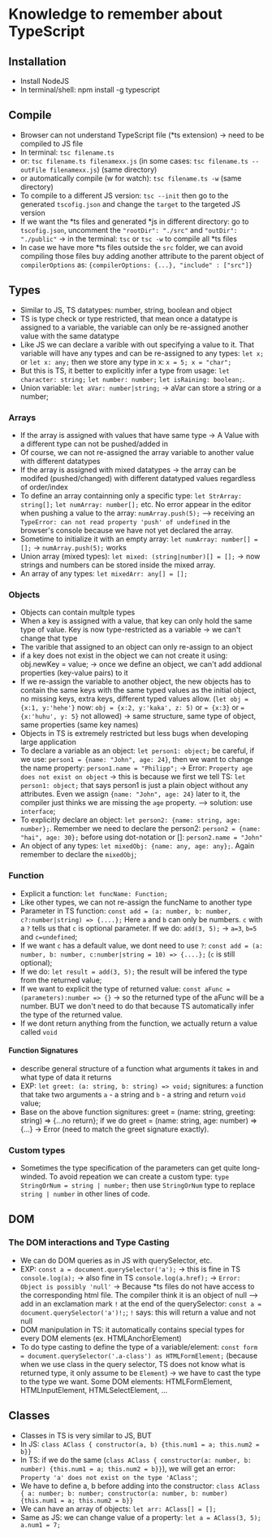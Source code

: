 # Knowledge to remember about TypeScript

## Installation
- Install NodeJS
- In terminal/shell: npm install -g typescript

## Compile
- Browser can not understand TypeScript file (*ts extension) -> need to be compiled to JS file
- In terminal: `tsc filename.ts`
- or: `tsc filename.ts filenamexx.js` (in some cases: `tsc filename.ts --outFile filenamexx.js`) (same directory)
- or automatically compile (w for watch): `tsc filename.ts -w` (same directory)
- To compile to a different JS version: `tsc --init` then go to the generated `tscofig.json` and change the `target` to the targeted JS version
- If we want the *ts files and generated *js in different directory: go to `tscofig.json`, uncomment the `"rootDir": "./src"` and `"outDir": "./public"` -> in the terminal: `tsc` or `tsc -w` to compile all *ts files
- In case we have more *ts files outside the `src` folder, we can avoid compiling those files buy adding another attribute to the parent object of `compilerOptions` as: `{compilerOptions: {...}, "include" : ["src"]}`

## Types
- Similar to JS, TS datatypes: number, string, boolean and object
- TS is type check or type restricted, that mean once a datatype is assigned to a variable, the variable can only be re-assigned another value with the same datatype
- Like JS we can declare a varible with out specifying a value to it. That variable will have any types and can be re-assigned to any types: `let x;` or `let x: any;` then we store any type in x: `x = 5; x = "char";` 
- But this is TS, it better to explicitly infer a type from usage: `let character: string;` `let number: number;` `let isRaining: boolean;`.
- Union variable: `let aVar: number|string;` -> aVar can store a string or a number;

### Arrays
- If the array is assigned with values that have same type -> A Value with a different type can not be pushed/added in
- Of course, we can not re-assigned the array variable to another value with different datatypes
- If the array is assigned with mixed datatypes -> the array can be modifed (pushed/changed) with different datatyped values regardless of order/index
- To define an array containning only a specific type: `let StrArray: string[];` `let numArray: number[];` etc. No error appear in the editor when pushing a value to the array: `numArray.push(5);` --> receiving an `TypeError: can not read property 'push' of undefined` in the browser's console because we have not yet declared the array.
- Sometime to initialize it with an empty array: `let numArray: number[] = [];` -> `numArray.push(5);` works
- Union array (mixed types): `let mixed: (string|number)[] = [];` -> now strings and numbers can be stored inside the mixed array.
- An array of any types: `let mixedArr: any[] = [];`

### Objects
- Objects can contain multple types
- When a key is assigned with a value, that key can only hold the same type of value. Key is now type-restricted as a variable -> we can't change that type
- The varible that assigned to an object can only re-assign to an object
- if a key does not exist in the object we can not create it using: obj.newKey = value; -> once we define an object, we can't add addional properties (key-value pairs) to it
- If we re-assign the variable to another object, the new objects has to contain the same keys with the same typed values as the initial object, no missing keys, extra keys, different typed values allow. (`let obj = {x:1, y:'hehe'}` now: `obj = {x:2, y:'kaka', z: 5)` or `= {x:3}` or `= {x:'huhu', y: 5}` not allowed) -> same structure, same type of object, same properties (same key names)
- Objects in TS is extremely restricted but less bugs when developing large application
- To declare a variable as an object: `let person1: object;` be careful, if we use: `person1 = {name: "John", age: 24}`, then we want to change the name property: `person1.name = "Philipp";` -> Error: `Property age does not exist on object` -> this is because we first we tell TS: `let person1: object;` that says person1 is just a plain object without any attributes. Even we assign `{name: "John", age: 24}` later to it, the compiler just thinks we are missing the `age` property. --> solution: use `interface`;
- To explicitly declare an object: `let person2: {name: string, age: number};`. Remember we need to declare the person2: `person2 = {name: "hai", age: 30};` before using dot-notation or []: `person2.name = "John"`
- An object of any types: `let mixedObj: {name: any, age: any};`. Again remember to declare the `mixedObj`;

### Function
- Explicit a function: `let funcName: Function;`
- Like other types, we can not re-assign the funcName to another type
- Parameter in TS function: `const add = (a: number, b: number, c?:number|string) => {....};`  Here `a` and `b` can only be numbers. `c` with a `?` tells us that `c` is optional parameter. If we do: `add(3, 5);` -> `a=3`, `b=5` and `c=undefined`;
- If we want `c` has a default value, we dont need to use `?`: `const add = (a: number, b: number, c:number|string = 10) => {....};` (`c` is still optional);
- If we do: `let result = add(3, 5);` the result will be infered the type from the returned value;
- If we want to explicit the type of returned value: `const aFunc = (parameters):number => {}` -> so the returned type of the aFunc will be a number. BUT we don't need to do that because TS automatically infer the type of the returned value.
- If we dont return anything from the function, we actually return a value called `void`

#### Function Signatures
- describe general structure of a function what arguments it takes in and what type of data it returns
- EXP: `let greet: (a: string, b: string) => void;` signitures: a function that take two arguments `a` - a string and `b` - a string and return `void` value;
- Base on the above function signitures: greet = (name: string, greeting: string) => {...no return}; if we do greet = (name: string, age: number) => {...} -> Error (need to match the greet signature exactly).

### Custom types
- Sometimes the type specification of the parameters can get quite long-winded. To avoid repeation we can create a custom type: `type StringOrNum = string | number;` then use `StringOrNum` type to replace `string | number` in other lines of code.


## DOM
### The DOM interactions and Type Casting
- We can do DOM queries as in JS with querySelector, etc.
- EXP: `const a = document.querySelector('a');` -> this is fine in TS
`console.log(a);` -> also fine in TS
`console.log(a.href);` -> `Error: Object is possibly 'null'` -> Because *ts files do not have access to the corresponding html file. The compiler think it is an object of null
--> add in an exclamation mark `!` at the end of the querySelector: `const a = document.querySelector('a')!;`; `!` says: this will return a value and not null
- DOM manipulation in TS: it automatically contains special types for every DOM elements (ex. HTMLAnchorElement)
- To do type casting to define the type of a variable/element: `const form = document.querySelector('.a-class') as HTMLFormElement;` (because when we use class in the query selector, TS does not know what is returned type, it only assume to be `Element`) -> we have to cast the type to the type we want. Some DOM elements: HTMLFormElement, HTMLInputElement, HTMLSelectElement, ...


## Classes
- Classes in TS is very similar to JS, BUT
- In JS: `class AClass { constructor(a, b) {this.num1 = a; this.num2 = b}}`
- In TS: if we do the same (`class AClass { constructor(a: number, b: number) {this.num1 = a; this.num2 = b}}`), we will get an error: `Property 'a' does not exist on the type 'AClass'`;
- We have to define a, b before adding into the constructor: `class AClass { a: number; b: number; constructor(a: number, b: number) {this.num1 = a; this.num2 = b}}`
- We can have an array of objects: `let arr: AClass[] = [];`
- Same as JS: we can change value of a property: `let a = AClass(3, 5); a.num1 = 7;`
